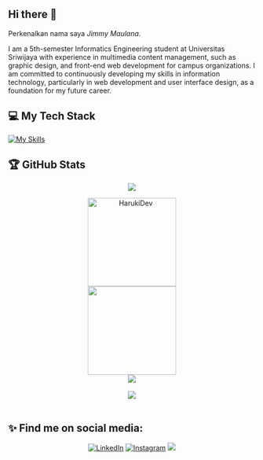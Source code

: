 ## Hi there 👋

Perkenalkan nama saya *Jimmy Maulana*.<br>

<p>I am a 5th-semester Informatics Engineering student at Universitas Sriwijaya with experience in multimedia content management, such as graphic design, and front-end web development for campus organizations. I am committed to continuously developing my skills in information technology, particularly in web development and user interface design, as a foundation for my future career.</p>

## 💻 My Tech Stack

[![My Skills](https://skillicons.dev/icons?i=python,js,java,react,vue,tailwind,mysql)](https://skillicons.dev)

## 🏆 GitHub Stats

<div align="center">
    
  [![](https://visitcount.itsvg.in/api?id=HarukiDev&icon=1&color=6)](https://visitcount.itsvg.in)

  <img height="180" src="https://github-readme-stats.vercel.app/api/top-langs?username=HarukiDev&theme=tokyonight&show_icons=true&locale=en&layout=compact&langs_count=6" alt="HarukiDev" />
  <br>
  <img height="180" src="https://github-readme-stats-eight-theta.vercel.app/api?username=HarukiDev&show_icons=true&theme=tokyonight&include_all_commits=true&count_private=true" />
</div>

<div align="center"  margin-top="10px">
    <a href = "https://github.com/HarukiDev/">
            <img src="https://github-profile-trophy.vercel.app/?username=HarukiDev&column=-1&theme=tokyonight" /> 
        <br>
        <br>
             <img src="https://github-readme-activity-graph.vercel.app/graph?username=HarukiDev&theme=github-compact" />
        <br>
        <br>
    </a>
</div>

## ✨ Find me on social media:
<p align = "center">
  <a href="https://www.linkedin.com/in/jimmy-maulana-1622b1270/" target="_blank"><img src="https://img.shields.io/badge/LinkedIn-0077B5?style=for-the-badge&logo=linkedin&logoColor=white" alt="LinkedIn"></a>
  <a href="https://www.instagram.com/jm_sora" target="_blank"><img src="https://img.shields.io/badge/Instagram-E4405F?style=for-the-badge&logo=instagram&logoColor=white" alt="Instagram"></a>
  <a href="mailto:jimmymaulana01@gmail.com"><img src="https://img.shields.io/badge/Gmail-D14836?style=for-the-badge&logo=gmail&logoColor=white"/></a>
</p>
